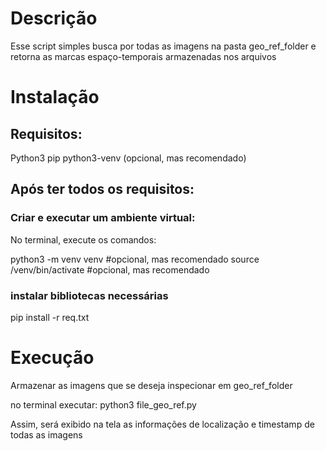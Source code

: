 # Descrição

Esse script simples busca por todas as imagens na pasta geo_ref_folder e retorna as marcas espaço-temporais armazenadas nos arquivos

# Instalação

## Requisitos:
Python3
pip
python3-venv (opcional, mas recomendado)

## Após ter todos os requisitos:

### Criar e executar um ambiente virtual:

No terminal, execute os comandos:

python3 -m venv venv #opcional, mas recomendado
source /venv/bin/activate #opcional, mas recomendado

### instalar bibliotecas necessárias

pip install -r req.txt

# Execução

Armazenar as imagens que se deseja inspecionar em geo_ref_folder

no terminal executar:
python3 file_geo_ref.py

Assim, será exibido na tela as informações de localização e timestamp de todas as imagens